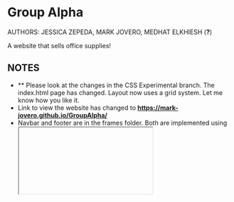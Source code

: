 # Group Alpha
AUTHORS: JESSICA ZEPEDA, MARK JOVERO, MEDHAT ELKHIESH (**?**)

A website that sells office supplies!

## NOTES
- ** Please look at the changes in the CSS Experimental branch. The index.html page has changed. Layout now uses a grid system. Let me know how you like it.
- Link to view the website has changed to **https://mark-jovero.github.io/GroupAlpha/**
- Navbar and footer are in the frames folder. Both are implemented using <iframe> tag. In order to change a link, go to the frames folder and edit links there. This makes it easier to manage the website (ie, not having to go to each webpage to edit links).

## TODO [due n/a]
  - ~~finish websites/links~~
  - ~~Product art~~
  - *work on .css files
  - Replace product art with something more "modern"
  - Replace iFrames with javascript, once prof. Bierman allows use of js
  - *Add product page for each product* (and remove some (or all) of the boxes)
  - Work on logo
  - Create social media accounts?
  
 ## CONCEPTS/IDEAS
  - Your (Jessica) idea about a video as a background (?) for the home page. Looks like it matches well with our theme.
  - Colorize our overall theme. Gray seems too bland.
  
